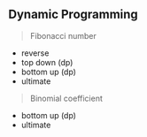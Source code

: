 
## Dynamic Programming

> Fibonacci number 

- reverse
- top down (dp)
- bottom up (dp)
- ultimate

> Binomial coefficient

- bottom up (dp)
- ultimate


